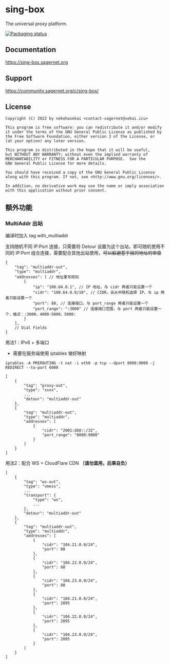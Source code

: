 # sing-box

The universal proxy platform.

[![Packaging status](https://repology.org/badge/vertical-allrepos/sing-box.svg)](https://repology.org/project/sing-box/versions)

## Documentation

https://sing-box.sagernet.org

## Support

https://community.sagernet.org/c/sing-box/

## License

```
Copyright (C) 2022 by nekohasekai <contact-sagernet@sekai.icu>

This program is free software: you can redistribute it and/or modify
it under the terms of the GNU General Public License as published by
the Free Software Foundation, either version 3 of the License, or
(at your option) any later version.

This program is distributed in the hope that it will be useful,
but WITHOUT ANY WARRANTY; without even the implied warranty of
MERCHANTABILITY or FITNESS FOR A PARTICULAR PURPOSE.  See the
GNU General Public License for more details.

You should have received a copy of the GNU General Public License
along with this program. If not, see <http://www.gnu.org/licenses/>.

In addition, no derivative work may use the name or imply association
with this application without prior consent.
```

## 额外功能

### MultiAddr 出站

编译时加入 tag with_multiaddr

支持随机不同 IP:Port 连接，只需要将 Detour 设置为这个出站，即可随机使用不同的 IP:Port 组合连接，需要配合其他出站使用，~~可以躲避基于目的地址的审查~~

```
{
    "tag": "multiaddr-out",
    "type": "multiaddr",
    "addresses": [ // 地址重写规则
        {
            "ip": "100.64.0.1", // IP 地址，与 cidr 两者只能设置一个
            "cidr": "100.64.0.0/10", // CIDR，会从中随机选择 IP，与 ip 两者只能设置一个
            "port": 80, // 连接端口，与 port_range 两者只能设置一个
            "port_range": ":3000" // 连接端口范围，与 port 两者只能设置一个，格式：:3000，4000-5000，5000:
        }
    ],
    // Dial Fields
}
```

用法1：IPv6 + 多端口

* 需要在服务端使用 iptables 做好映射

```iptables -A PREROUTING -t nat -i eth0 -p tcp --dport 8000:9000 -j REDIRECT --to-port 6000```

```
[
    {
        "tag": "proxy-out",
        "type": "xxxx",
        ...
        "detour": "multiaddr-out"
    },
    {
        "tag": "multiaddr-out",
        "type": "multiaddr",
        "addresses": [
            {
                "cidr": "2001:db8::/32",
                "port_range": "8000:9000"
            }
        ]
    }
]
```

用法2：配合 WS + CloudFlare CDN **（请勿滥用，后果自负）**

```
[
    {
        "tag": "ws-out",
        "type": "vmess",
        ...
        "transport": {
            "type": "ws",
            ...
        },
        "detour": "multiaddr-out"
    },
    {
        "tag": "multiaddr-out",
        "type": "multiaddr",
        "addresses": [
            {
                "cidr": "104.21.0.0/24",
                "port": 80
            },
            {
                "cidr": "104.22.0.0/24",
                "port": 80
            },
            {
                "cidr": "104.23.0.0/24",
                "port": 80
            },
            {
                "cidr": "104.21.0.0/24",
                "port": 2095
            },
            {
                "cidr": "104.22.0.0/24",
                "port": 2095
            },
            {
                "cidr": "104.23.0.0/24",
                "port": 2095
            }
        ]
    }
]
```
